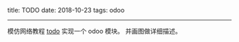 title: TODO
date: 2018-10-23
tags: odoo

---

模仿网络教程 [todo](https://github.com/ruter/Odoo-Tutorial-Demo/tree/master/todo) 实现一个 odoo 模块。 并画图做详细描述。